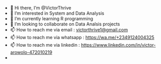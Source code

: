 - 👋 Hi there, I’m @VictorThrive
- 👀 I’m interested in System and Data Analysis
- 🌱 I’m currently learning R programming
- 💞️ I’m looking to collaborate on Data Analsis projects
- 📫 How to reach me via email : victorthrive1@gmail.com
- 📫 How to reach me via whatsapp : https://wa.me/+2349124004325
- 📫 How to reach me via linkedin : https://www.linkedin.com/in/victor-arowolo-472010219
- 


<!---
VictorThrive/VictorThrive is a ✨ special ✨ repository because its `README.md` (this file) appears on your GitHub profile.
You can click the Preview link to take a look at your changes.
--->
